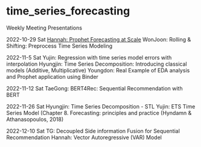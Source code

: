 # time_series_forecasting

Weekly Meeting Presentations

2022-10-29 Sat
[Hannah: Prophet Forecasting at Scale](https://github.com/tadatascience/time_series_forecasting/blob/main/Prophet%20-%20Forecasting%20at%20Scale.pdf)
WonJoon: Rolling & Shifting: Preprocess Time Series Modeling

2022-11-5 Sat
Yujin: Regression with time series model errors with interpolation
Hyungjin: Time Series Decomposition: Introducing classical models (Additive, Multiplicative)
Youngdon: Real Example of EDA analysis and Prophet application using Binder

2022-11-12 Sat
TaeGong: BERT4Rec: Sequential Recommendation with BERT

2022-11-26 Sat
Hyungjin: Time Series Decomposition - STL
Yujin: ETS Time Series Model (Chapter 8. Forecasting: principles and practice (Hyndamn & Athanasopoulos, 2018)

2022-12-10 Sat
TG: Decoupled Side information Fusion for Sequential Recommendation
Hannah: Vector Autoregressive (VAR) Model
